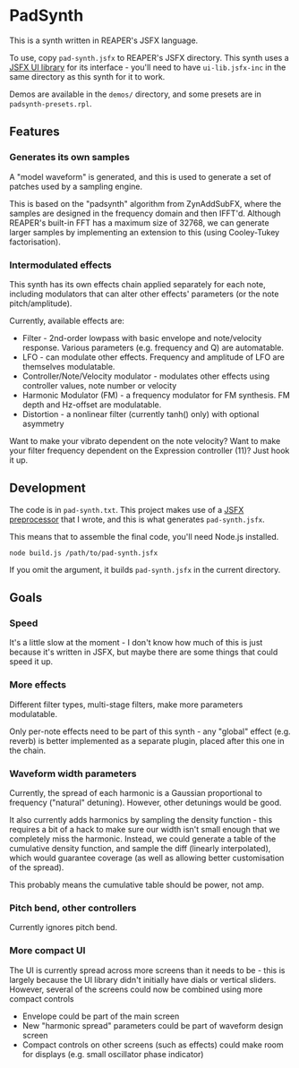 # PadSynth

This is a synth written in REAPER's JSFX language.

To use, copy `pad-synth.jsfx` to REAPER's JSFX directory.  This synth uses a [JSFX UI library](https://github.com/geraintluff/jsfx-ui-lib) for its interface - you'll need to have `ui-lib.jsfx-inc` in the same directory as this synth for it to work.

Demos are available in the `demos/` directory, and some presets are in `padsynth-presets.rpl`.

## Features

### Generates its own samples

A "model waveform" is generated, and this is used to generate a set of patches used by a sampling engine.

This is based on the "padsynth" algorithm from ZynAddSubFX, where the samples are designed in the frequency domain and then IFFT'd.  Although REAPER's built-in FFT has a maximum size of 32768, we can generate larger samples by implementing an extension to this (using Cooley-Tukey factorisation).

### Intermodulated effects

This synth has its own effects chain applied separately for each note, including modulators that can alter other effects' parameters (or the note pitch/amplitude).

Currently, available effects are:

*	Filter - 2nd-order lowpass with basic envelope and note/velocity response.  Various parameters (e.g. frequency and Q) are automatable.
*	LFO - can modulate other effects.  Frequency and amplitude of LFO are themselves modulatable.
*	Controller/Note/Velocity modulator - modulates other effects using controller values, note number or velocity
*	Harmonic Modulator (FM) - a frequency modulator for FM synthesis. FM depth and Hz-offset are modulatable.
*	Distortion - a nonlinear filter (currently tanh() only) with optional asymmetry

Want to make your vibrato dependent on the note velocity?  Want to make your filter frequency dependent on the Expression controller (11)?  Just hook it up.

## Development

The code is in `pad-synth.txt`.  This project makes use of a [JSFX preprocessor](https://www.npmjs.com/package/jsfx-preprocessor) that I wrote, and this is what generates `pad-synth.jsfx`.

This means that to assemble the final code, you'll need Node.js installed.

```
node build.js /path/to/pad-synth.jsfx
```

If you omit the argument, it builds `pad-synth.jsfx` in the current directory.

## Goals

### Speed

It's a little slow at the moment - I don't know how much of this is just because it's written in JSFX, but maybe there are some things that could speed it up.

### More effects

Different filter types, multi-stage filters, make more parameters modulatable.

Only per-note effects need to be part of this synth - any "global" effect (e.g. reverb) is better implemented as a separate plugin, placed after this one in the chain.

### Waveform width parameters

Currently, the spread of each harmonic is a Gaussian proportional to frequency ("natural" detuning).  However, other detunings would be good.

It also currently adds harmonics by sampling the density function - this requires a bit of a hack to make sure our width isn't small enough that we completely miss the harmonic.  Instead, we could generate a table of the cumulative density function, and sample the diff (linearly interpolated), which would guarantee coverage (as well as allowing better customisation of the spread).

This probably means the cumulative table should be power, not amp.

### Pitch bend, other controllers

Currently ignores pitch bend.

### More compact UI

The UI is currently spread across more screens than it needs to be - this is largely because the UI library didn't initially have dials or vertical sliders.  However, several of the screens could now be combined using more compact controls

*	Envelope could be part of the main screen
*	New "harmonic spread" parameters could be part of waveform design screen
*	Compact controls on other screens (such as effects) could make room for displays (e.g. small oscillator phase indicator)